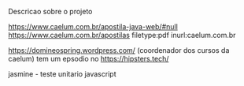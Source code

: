 Descricao sobre o projeto

https://www.caelum.com.br/apostila-java-web/#null
https://www.caelum.com.br/apostilas
filetype:pdf inurl:caelum.com.br

https://domineospring.wordpress.com/ (coordenador dos cursos da caelum)
tem um epsodio no https://hipsters.tech/

jasmine - teste unitario javascript
